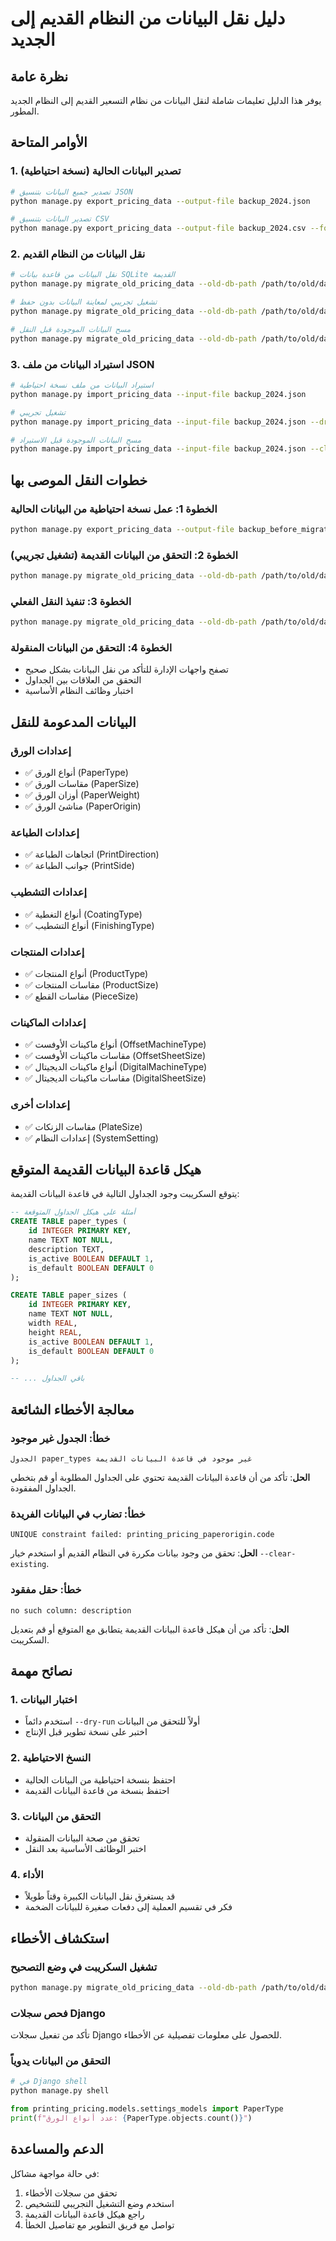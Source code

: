 # دليل نقل البيانات من النظام القديم إلى الجديد

## نظرة عامة
يوفر هذا الدليل تعليمات شاملة لنقل البيانات من نظام التسعير القديم إلى النظام الجديد المطور.

## الأوامر المتاحة

### 1. تصدير البيانات الحالية (نسخة احتياطية)
```bash
# تصدير جميع البيانات بتنسيق JSON
python manage.py export_pricing_data --output-file backup_2024.json

# تصدير البيانات بتنسيق CSV
python manage.py export_pricing_data --output-file backup_2024.csv --format csv
```

### 2. نقل البيانات من النظام القديم
```bash
# نقل البيانات من قاعدة بيانات SQLite القديمة
python manage.py migrate_old_pricing_data --old-db-path /path/to/old/database.db

# تشغيل تجريبي لمعاينة البيانات بدون حفظ
python manage.py migrate_old_pricing_data --old-db-path /path/to/old/database.db --dry-run

# مسح البيانات الموجودة قبل النقل
python manage.py migrate_old_pricing_data --old-db-path /path/to/old/database.db --clear-existing
```

### 3. استيراد البيانات من ملف JSON
```bash
# استيراد البيانات من ملف نسخة احتياطية
python manage.py import_pricing_data --input-file backup_2024.json

# تشغيل تجريبي
python manage.py import_pricing_data --input-file backup_2024.json --dry-run

# مسح البيانات الموجودة قبل الاستيراد
python manage.py import_pricing_data --input-file backup_2024.json --clear-existing
```

## خطوات النقل الموصى بها

### الخطوة 1: عمل نسخة احتياطية من البيانات الحالية
```bash
python manage.py export_pricing_data --output-file backup_before_migration.json
```

### الخطوة 2: التحقق من البيانات القديمة (تشغيل تجريبي)
```bash
python manage.py migrate_old_pricing_data --old-db-path /path/to/old/database.db --dry-run
```

### الخطوة 3: تنفيذ النقل الفعلي
```bash
python manage.py migrate_old_pricing_data --old-db-path /path/to/old/database.db --clear-existing
```

### الخطوة 4: التحقق من البيانات المنقولة
- تصفح واجهات الإدارة للتأكد من نقل البيانات بشكل صحيح
- التحقق من العلاقات بين الجداول
- اختبار وظائف النظام الأساسية

## البيانات المدعومة للنقل

### إعدادات الورق
- ✅ أنواع الورق (PaperType)
- ✅ مقاسات الورق (PaperSize) 
- ✅ أوزان الورق (PaperWeight)
- ✅ مناشئ الورق (PaperOrigin)

### إعدادات الطباعة
- ✅ اتجاهات الطباعة (PrintDirection)
- ✅ جوانب الطباعة (PrintSide)

### إعدادات التشطيب
- ✅ أنواع التغطية (CoatingType)
- ✅ أنواع التشطيب (FinishingType)

### إعدادات المنتجات
- ✅ أنواع المنتجات (ProductType)
- ✅ مقاسات المنتجات (ProductSize)
- ✅ مقاسات القطع (PieceSize)

### إعدادات الماكينات
- ✅ أنواع ماكينات الأوفست (OffsetMachineType)
- ✅ مقاسات ماكينات الأوفست (OffsetSheetSize)
- ✅ أنواع ماكينات الديجيتال (DigitalMachineType)
- ✅ مقاسات ماكينات الديجيتال (DigitalSheetSize)

### إعدادات أخرى
- ✅ مقاسات الزنكات (PlateSize)
- ✅ إعدادات النظام (SystemSetting)

## هيكل قاعدة البيانات القديمة المتوقع

يتوقع السكريبت وجود الجداول التالية في قاعدة البيانات القديمة:

```sql
-- أمثلة على هيكل الجداول المتوقعة
CREATE TABLE paper_types (
    id INTEGER PRIMARY KEY,
    name TEXT NOT NULL,
    description TEXT,
    is_active BOOLEAN DEFAULT 1,
    is_default BOOLEAN DEFAULT 0
);

CREATE TABLE paper_sizes (
    id INTEGER PRIMARY KEY,
    name TEXT NOT NULL,
    width REAL,
    height REAL,
    is_active BOOLEAN DEFAULT 1,
    is_default BOOLEAN DEFAULT 0
);

-- ... باقي الجداول
```

## معالجة الأخطاء الشائعة

### خطأ: الجدول غير موجود
```
الجدول paper_types غير موجود في قاعدة البيانات القديمة
```
**الحل**: تأكد من أن قاعدة البيانات القديمة تحتوي على الجداول المطلوبة أو قم بتخطي الجداول المفقودة.

### خطأ: تضارب في البيانات الفريدة
```
UNIQUE constraint failed: printing_pricing_paperorigin.code
```
**الحل**: تحقق من وجود بيانات مكررة في النظام القديم أو استخدم خيار `--clear-existing`.

### خطأ: حقل مفقود
```
no such column: description
```
**الحل**: تأكد من أن هيكل قاعدة البيانات القديمة يتطابق مع المتوقع أو قم بتعديل السكريبت.

## نصائح مهمة

### 1. اختبار البيانات
- استخدم دائماً `--dry-run` أولاً للتحقق من البيانات
- اختبر على نسخة تطوير قبل الإنتاج

### 2. النسخ الاحتياطية
- احتفظ بنسخة احتياطية من البيانات الحالية
- احتفظ بنسخة من قاعدة البيانات القديمة

### 3. التحقق من البيانات
- تحقق من صحة البيانات المنقولة
- اختبر الوظائف الأساسية بعد النقل

### 4. الأداء
- قد يستغرق نقل البيانات الكبيرة وقتاً طويلاً
- فكر في تقسيم العملية إلى دفعات صغيرة للبيانات الضخمة

## استكشاف الأخطاء

### تشغيل السكريبت في وضع التصحيح
```bash
python manage.py migrate_old_pricing_data --old-db-path /path/to/old/database.db --dry-run --verbosity=2
```

### فحص سجلات Django
تأكد من تفعيل سجلات Django للحصول على معلومات تفصيلية عن الأخطاء.

### التحقق من البيانات يدوياً
```python
# في Django shell
python manage.py shell

from printing_pricing.models.settings_models import PaperType
print(f"عدد أنواع الورق: {PaperType.objects.count()}")
```

## الدعم والمساعدة

في حالة مواجهة مشاكل:
1. تحقق من سجلات الأخطاء
2. استخدم وضع التشغيل التجريبي للتشخيص
3. راجع هيكل قاعدة البيانات القديمة
4. تواصل مع فريق التطوير مع تفاصيل الخطأ
